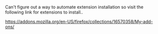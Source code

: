 Can't figure out a way to automate extension installation so visit the following link for extensions to install..

https://addons.mozilla.org/en-US/firefox/collections/16570358/My-add-ons/
